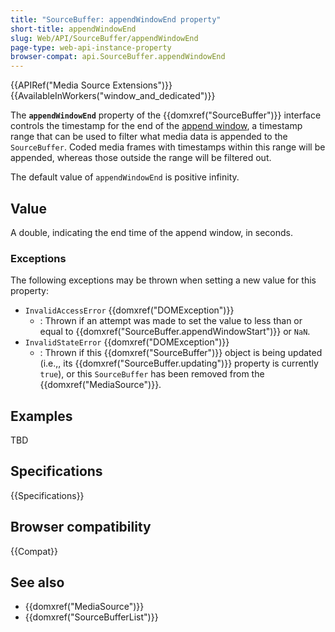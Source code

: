 ```yaml
---
title: "SourceBuffer: appendWindowEnd property"
short-title: appendWindowEnd
slug: Web/API/SourceBuffer/appendWindowEnd
page-type: web-api-instance-property
browser-compat: api.SourceBuffer.appendWindowEnd
---
```


{{APIRef("Media Source Extensions")}}{{AvailableInWorkers("window_and_dedicated")}}

The **`appendWindowEnd`** property of the
{{domxref("SourceBuffer")}} interface controls the timestamp for the end of the [append window](https://w3c.github.io/media-source/#append-window), a
timestamp range that can be used to filter what media data is appended to the
`SourceBuffer`. Coded media frames with timestamps within this range will be
appended, whereas those outside the range will be filtered out.

The default value of `appendWindowEnd` is positive infinity.

## Value

A double, indicating the end time of the append window, in seconds.

### Exceptions

The following exceptions may be thrown when setting a new value for this property:

- `InvalidAccessError` {{domxref("DOMException")}}
  - : Thrown if an attempt was made to set the value to less than or equal to
    {{domxref("SourceBuffer.appendWindowStart")}} or `NaN`.
- `InvalidStateError` {{domxref("DOMException")}}
  - : Thrown if this {{domxref("SourceBuffer")}} object is being updated (i.e.,,
    its {{domxref("SourceBuffer.updating")}} property is
    currently `true`), or this `SourceBuffer` has been
    removed from the {{domxref("MediaSource")}}.

## Examples

TBD

## Specifications

{{Specifications}}

## Browser compatibility

{{Compat}}

## See also

- {{domxref("MediaSource")}}
- {{domxref("SourceBufferList")}}
